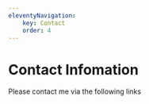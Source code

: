 ```yaml
---
eleventyNavigation:
    key: Contact
    order: 4
---
```

# Contact Infomation
Please contact me via the following links